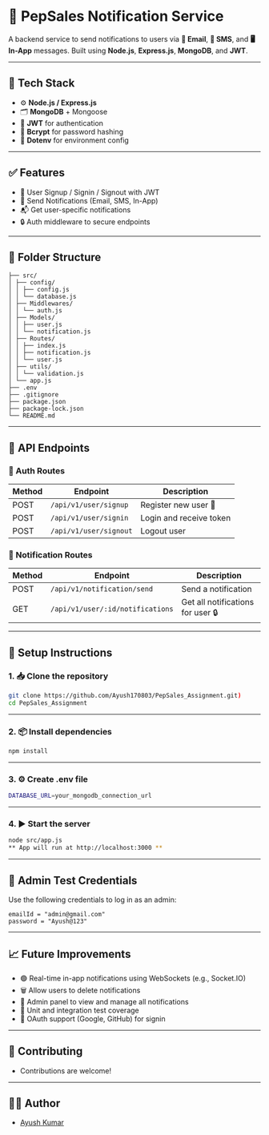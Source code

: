 # 📨 PepSales Notification Service

A backend service to send notifications to users via **📧 Email**, **📱 SMS**, and **🖥️ In-App** messages. Built using **Node.js**, **Express.js**, **MongoDB**, and **JWT**.

---

## 🧰 Tech Stack

- ⚙️ **Node.js / Express.js**
- 🗂️ **MongoDB** + Mongoose
- 🔐 **JWT** for authentication
- 🔑 **Bcrypt** for password hashing
- 🧪 **Dotenv** for environment config

---

## ✅ Features

- 👤 User Signup / Signin / Signout with JWT
- 🔔 Send Notifications (Email, SMS, In-App)
- 📬 Get user-specific notifications
- 🔒 Auth middleware to secure endpoints

---

## 📁 Folder Structure
```
├── src/
│ ├── config/
│ │ ├── config.js
│ │ └── database.js
│ ├── Middlewares/
│ │ └── auth.js
│ ├── Models/
│ │ ├── user.js
│ │ └── notification.js
│ ├── Routes/
│ │ ├── index.js
│ │ ├── notification.js
│ │ └── user.js
│ ├── utils/
│ │ └── validation.js
│ └── app.js
├── .env
├── .gitignore
├── package.json
├── package-lock.json
└── README.md

```

---

## 📡 API Endpoints

### 👥 Auth Routes

| Method | Endpoint            | Description             |
|--------|---------------------|-------------------------|
| POST   | `/api/v1/user/signup` | Register new user 🔐     |
| POST   | `/api/v1/user/signin` | Login and receive token |
| POST   | `/api/v1/user/signout`| Logout user             |

### 🔔 Notification Routes

| Method | Endpoint                          | Description                     |
|--------|-----------------------------------|---------------------------------|
| POST   | `/api/v1/notification/send`              | Send a notification             |
| GET    | `/api/v1/user/:id/notifications`    | Get all notifications for user 🔒 |

---

## 🚀 Setup Instructions

### 1. 📥 Clone the repository

```bash
git clone https://github.com/Ayush170803/PepSales_Assignment.git)
cd PepSales_Assignment
```
---
### 2. 📦 Install dependencies

```bash
npm install
```
---
### 3. ⚙️ Create .env file

```bash
DATABASE_URL=your_mongodb_connection_url
```
---
### 4. ▶️ Start the server

```bash
node src/app.js
** App will run at http://localhost:3000 **
```
---
## 🧪 Admin Test Credentials

Use the following credentials to log in as an admin:

```
emailId = "admin@gmail.com"
password = "Ayush@123"
```
---
## 📈 Future Improvements
- 🟢 Real-time in-app notifications using WebSockets (e.g., Socket.IO)
- 🗑️ Allow users to delete notifications
- 🧠 Admin panel to view and manage all notifications
- 🧪 Unit and integration test coverage
- 🔐 OAuth support (Google, GitHub) for signin
---

## 🤝 Contributing
- Contributions are welcome!
---
## 🧑‍💻 Author
- [Ayush Kumar](https://github.com/Ayush170803)
